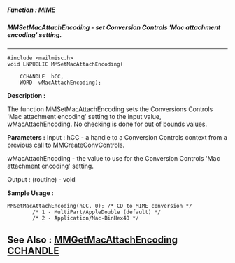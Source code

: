 ##### Function : MIME
##### MMSetMacAttachEncoding - set Conversion Controls 'Mac attachment encoding' setting.
---
```
#include <mailmisc.h>
void LNPUBLIC MMSetMacAttachEncoding(

	CCHANDLE  hCC,
	WORD  wMacAttachEncoding);
```
**Description :**

The function  MMSetMacAttachEncoding sets the Conversions Controls 'Mac 
attachment encoding' setting to the input value, wMacAttachEncoding.  No 
checking is done for out of bounds values.

**Parameters :**
Input :
hCC  -  a handle to a Conversion Controls context from a previous call to MMCreateConvControls.

wMacAttachEncoding  -  the value to use for the Conversion Controls 'Mac attachment encoding' setting.

Output :
(routine)  -  void



**Sample Usage :**
```
MMSetMacAttachEncoding(hCC, 0); /* CD to MIME conversion */
	    /* 1 - MultiPart/AppleDouble (default) */
	    /* 2 - Application/Mac-BinHex40 */

```
**See Also :**
[MMGetMacAttachEncoding](/domino-c-api-docs/reference/Func/MMGetMacAttachEncoding)
[CCHANDLE](/domino-c-api-docs/reference/Data/CCHANDLE)
---
